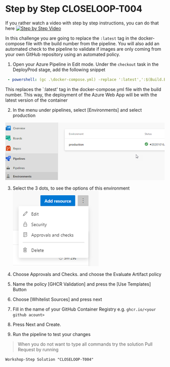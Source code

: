 # Step by Step CLOSELOOP-T004

If you rather watch a video with step by step instructions, you can do that here
[![Step by Step Video](https://img.youtube.com/vi/2K0S-YldvuQ/0.jpg)](https://www.youtube.com/watch?v=2K0S-YldvuQ)


In this challenge you are going to replace the `:latest` tag in the docker-compose file with the build number from the pipeline. You will also add an automated check to the pipeline to validate if images are only coming from your own GitHub repository using an automated policy. 

1. Open your Azure Pipeline in Edit mode. Under the `checkout` task in the DeployProd stage, add the following snippet

```YAML
 - powershell: (gc .\docker-compose.yml) -replace ':latest',':$(Build.BuildNumber)' | set-content .\docker-compose.yml
```
This replaces the `:latest' tag in the docker-compose.yml file with the build number. This way, the deployment of the Azure Web App will be with the latest version of the container

2. In the menu under pipelines, select [Environments] and select production

![](/Assets/2020-10-16-15-30-29.png)

3. Select the 3 dots, to see the options of this environment
![](/Assets/2020-10-16-15-31-56.png)

4. Choose Approvals and Checks. and choose the Evaluate Artifact policy

5. Name the policy [GHCR Validation] and press the [Use Templates] Button

6. Choose [Whitelist Sources] and press next

7. Fill in the name of your GitHub Container Registry  e.g. `ghcr.io/<your github acount>`

8. Press Next and Create. 

9. Run the pipeline to test your changes

> When you do not want to type all commands try the solution Pull Request by running

```
Workshop-Step Solution "CLOSELOOP-T004"
```
